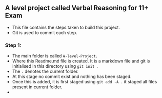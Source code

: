 ## A level project called Verbal Reasoning for 11+ Exam

- This file contains the steps taken to build this project. 
- Git is used to commit each step.

### Step 1:

- The main folder is called `A-level-Project`.
- Where this Readme.md file is created. It is a markdown file  and git is initialised in this directory using `git init .`
- The `.` denotes the current folder.
- At this stage no commit exist and nothing has been staged.
- Once this is added, it is first staged using `git add -A .` it staged all files present in current folder.
- 